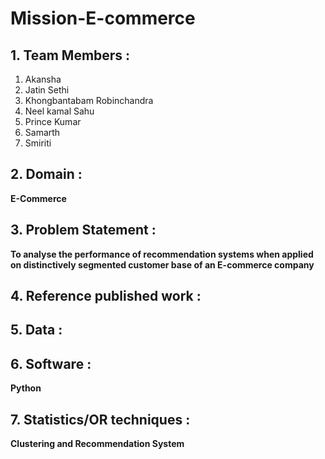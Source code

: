 # Mission-E-commerce 
## 1. Team Members : 
1. Akansha
2. Jatin Sethi
3. Khongbantabam Robinchandra
4. Neel kamal Sahu
5. Prince Kumar
6. Samarth
7. Smiriti
   
## 2. Domain : 
**E-Commerce**

## 3. Problem Statement :
**To analyse the performance of recommendation systems when applied on distinctively segmented customer base of an E-commerce company**

## 4. Reference published work :

## 5. Data :

## 6. Software : 
**Python**

## 7. Statistics/OR techniques :
**Clustering and Recommendation System**
   
